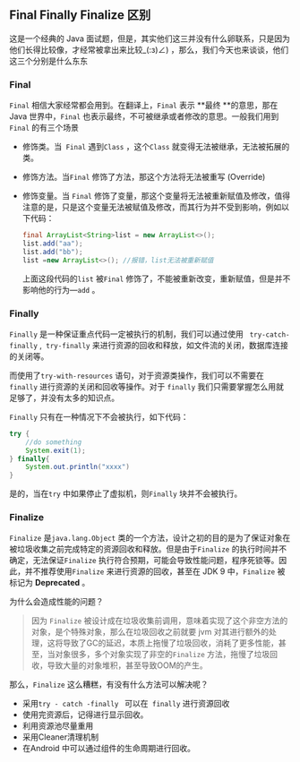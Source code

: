 ## Final Finally Finalize 区别

这是一个经典的 Java 面试题，但是，其实他们这三并没有什么卵联系，只是因为他们长得比较像，才经常被拿出来比较_(:з)∠) ，那么，我们今天也来谈谈，他们这三个分别是什么东东

### Final 

``Final`` 相信大家经常都会用到。在翻译上，``Final``  表示 **最终 **的意思，那在 Java 世界中，``Final`` 也表示最终，不可被继承或者修改的意思。一般我们用到``Final`` 的有三个场景

- 修饰类。当`` Final`` 遇到``Class`` ，这个``Class`` 就变得无法被继承，无法被拓展的类。

- 修饰方法。当``Final`` 修饰了方法，那这个方法将无法被重写 (Override) 

- 修饰变量。当 ``Final`` 修饰了变量，那这个变量将无法被重新赋值及修改，值得注意的是，只是这个变量无法被赋值及修改，而其行为并不受到影响，例如以下代码：

  ```java
  final ArrayList<String>list = new ArrayList<>();
  list.add("aa");
  list.add("bb");
  list =new ArrayList<>(); //报错，list无法被重新赋值
  ```

  上面这段代码的`` list `` 被``Final`` 修饰了，不能被重新改变，重新赋值，但是并不影响他的行为—``add``  。

### Finally

``Finally``  是一种保证重点代码一定被执行的机制，我们可以通过使用 `` try-catch-finally`` ,`` try-finally`` 来进行资源的回收和释放，如文件流的关闭，数据库连接的关闭等。

而使用了``try-with-resources`` 语句，对于资源类操作，我们可以不需要在``finally`` 进行资源的关闭和回收等操作。对于 ``finally`` 我们只需要掌握怎么用就足够了，并没有太多的知识点。

``Finally`` 只有在一种情况下不会被执行，如下代码：

```java
try {
    //do something
    System.exit(1);
} finally{
    System.out.println("xxxx")
}
```

是的，当在``try`` 中如果停止了虚拟机，则``Finally`` 块并不会被执行。

### Finalize

``Finalize``  是``java.lang.Object`` 类的一个方法，设计之初的目的是为了保证对象在被垃圾收集之前完成特定的资源回收和释放。但是由于``Finalize`` 的执行时间并不确定，无法保证``Finalize`` 执行符合预期，可能会导致性能问题，程序死锁等。因此，并不推荐使用``Finalize`` 来进行资源的回收，甚至在 JDK 9 中，``Finalize``  被标记为 **Deprecated** 。

为什么会造成性能的问题？

> 因为 ``Finalize`` 被设计成在垃圾收集前调用，意味着实现了这个非空方法的对象，是个特殊对象，那么在垃圾回收之前就要 jvm 对其进行额外的处理，这将导致了GC的延迟，本质上拖慢了垃圾回收，消耗了更多性能，甚至，当对象很多，多个对象实现了非空的``Finalize`` 方法，拖慢了垃圾回收，导致大量的对象堆积，甚至导致OOM的产生。

那么，``Finalize``  这么糟糕，有没有什么方法可以解决呢？

- 采用``try - catch -finally `` 可以在`` finally`` 进行资源回收
- 使用完资源后，记得进行显示回收。
- 利用资源池尽量重用
- 采用Cleaner清理机制
- 在Android 中可以通过组件的生命周期进行回收。